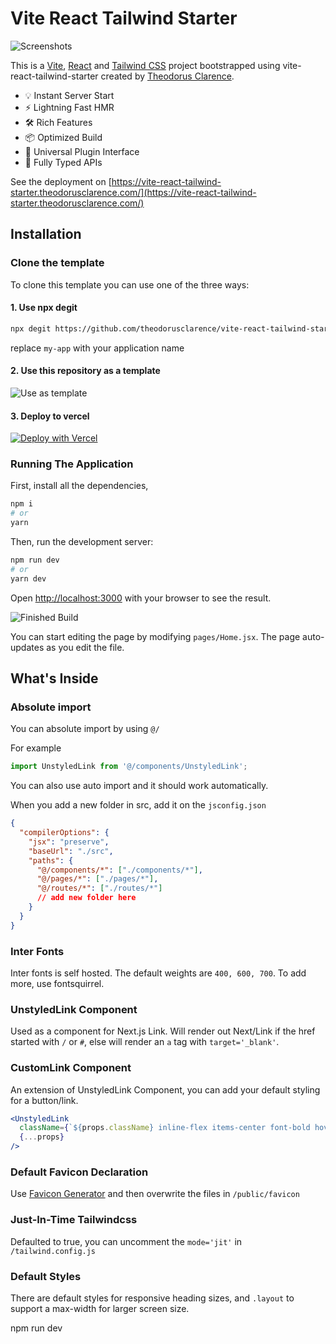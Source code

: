 # Vite React Tailwind Starter

![Screenshots](https://i.imgur.com/vlZMdj3.png)

This is a [Vite](https://vitejs.dev/), [React](https://reactjs.org/) and [Tailwind CSS](https://tailwindcss.com/) project bootstrapped using vite-react-tailwind-starter created by [Theodorus Clarence](https://github.com/theodorusclarence/vite-react-tailwind-starter).

- 💡 Instant Server Start
- ⚡️ Lightning Fast HMR
- 🛠️ Rich Features
- 📦 Optimized Build
- 🔩 Universal Plugin Interface
- 🔑 Fully Typed APIs

See the deployment on [https://vite-react-tailwind-starter.theodorusclarence.com/](https://vite-react-tailwind-starter.theodorusclarence.com/)

## Installation

### Clone the template

To clone this template you can use one of the three ways:

#### 1. Use npx degit

```bash
npx degit https://github.com/theodorusclarence/vite-react-tailwind-starter my-app
```

replace `my-app` with your application name

#### 2. Use this repository as a template

![Use as template](https://i.imgur.com/I6aThUJ.png)

#### 3. Deploy to vercel

[![Deploy with Vercel](https://vercel.com/button)](https://vercel.com/new/git/external?repository-url=https%3A%2F%2Fgithub.com%2Ftheodorusclarence%2Fvite-react-tailwind-starter)

### Running The Application

First, install all the dependencies,

```bash
npm i
# or
yarn
```

Then, run the development server:

```bash
npm run dev
# or
yarn dev
```

Open [http://localhost:3000](http://localhost:3000) with your browser to see the result.

![Finished Build](https://i.imgur.com/c9P343j.png)

You can start editing the page by modifying `pages/Home.jsx`. The page auto-updates as you edit the file.

## What's Inside

### Absolute import

You can absolute import by using `@/`

For example

```jsx
import UnstyledLink from '@/components/UnstyledLink';
```

You can also use auto import and it should work automatically.

When you add a new folder in src, add it on the `jsconfig.json`

```json
{
  "compilerOptions": {
    "jsx": "preserve",
    "baseUrl": "./src",
    "paths": {
      "@/components/*": ["./components/*"],
      "@/pages/*": ["./pages/*"],
      "@/routes/*": ["./routes/*"]
      // add new folder here
    }
  }
}
```

### Inter Fonts

Inter fonts is self hosted. The default weights are `400, 600, 700`. To add more, use fontsquirrel.

### UnstyledLink Component

Used as a component for Next.js Link. Will render out Next/Link if the href started with `/` or `#`, else will render an `a` tag with `target='_blank'`.

### CustomLink Component

An extension of UnstyledLink Component, you can add your default styling for a button/link.

```jsx
<UnstyledLink
  className={`${props.className} inline-flex items-center font-bold hover:text-primary-400`}
  {...props}
/>
```

### Default Favicon Declaration

Use [Favicon Generator](https://www.favicon-generator.org/) and then overwrite the files in `/public/favicon`

### Just-In-Time Tailwindcss

Defaulted to true, you can uncomment the `mode='jit'` in `/tailwind.config.js`

### Default Styles

There are default styles for responsive heading sizes, and `.layout` to support a max-width for larger screen size.

npm run dev
